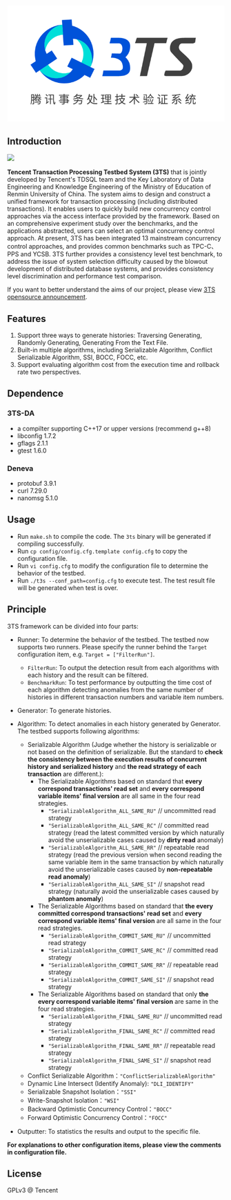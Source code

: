 ![](assets/logo.png)

## Introduction

![](https://img.shields.io/badge/license-GPLv3-brightgreen)

**Tencent Transaction Processing Testbed System (3TS)** that is jointly developed by Tencent's TDSQL team and the Key Laboratory of Data Engineering and Knowledge Engineering of the Ministry of Education of Renmin University of China. The system aims to design and construct a unified framework for transaction processing (including distributed transactions). It enables users to quickly build new concurrency control approaches via the access interface provided by the framework. Based on an comprehensive experiment study over the benchmarks, and the applications abstracted, users can select an optimal concurrency control approach. At present, 3TS has been integrated 13 mainstream concurrency control approaches, and provides common benchmarks such as TPC-C、PPS and YCSB. 3TS further provides a consistency level test benchmark, to address the issue of system selection difficulty caused by the blowout development of distributed database systems, and provides consistency level discrimination and performance test comparison.

If you want to better understand the aims of our project, please view [3TS opensource announcement](doc/en/announcement.md).

## Features

1. Support three ways to generate histories: Traversing Generating, Randomly Generating, Generating From the Text File.
2. Built-in multiple algorithms, including Serializable Algorithm, Conflict Serializable Algorithm, SSI, BOCC, FOCC, etc. 
3. Support evaluating algorithm cost from the execution time and rollback rate two perspectives.

## Dependence

### 3TS-DA

- a compilter supporting C++17 or upper versions (recommend g++8)
- libconfig 1.7.2
- gflags 2.1.1
- gtest 1.6.0

### Deneva

- protobuf 3.9.1
- curl 7.29.0
- nanomsg 5.1.0

## Usage

- Run `make.sh` to compile the code. The `3ts` binary will be generated if compiling successfully.
- Run `cp config/config.cfg.template config.cfg` to copy the configuration file.
- Run `vi config.cfg` to modify the configuration file to determine the behavior of the testbed.
- Run `./t3s --conf_path=config.cfg` to execute test. The test result file will be generated when test is over.

## Principle

3TS framework can be divided into four parts:

- Runner: To determine the behavior of the testbed. The testbed now supports two runners. Please specify the runner behind the `Target` configuration item, e.g. `Target = ["FilterRun"]`.
  - `FilterRun`: To output the detection result from each algorithms with each history and the result can be filtered.
  - `BenchmarkRun`: To test performance by outputting the time cost of each algorithm detecting anomalies from the same number of histories in different transaction numbers and variable item numbers. 
- Generator: To generate histories.
- Algorithm: To detect anomalies in each history generated by Generator. The testbed supports following algorithms:
  - Serializable Algorithm (Judge whether the history is serializable or not based on the definition of serializable. But the standard to **check the consistency between the execution results of concurrent history and serialized history** and **the read strategy of each transaction** are different.):
    - The Serializable Algorithms based on standard that **every correspond transactions' read set** and **every correspond variable items' final version** are all same in the four read strategies.
      - `"SerializableAlgorithm_ALL_SAME_RU"` // uncommitted read strategy
      - `"SerializableAlgorithm_ALL_SAME_RC"` //  committed read strategy (read the latest committed version by which naturally avoid the unserializable cases caused by **dirty read** anomaly)
      - `"SerializableAlgorithm_ALL_SAME_RR"` // repeatable read strategy (read the previous version when second reading the same variable item in the same transaction by which naturally avoid the unserializable cases caused by **non-repeatable read anomaly**)
      - `"SerializableAlgorithm_ALL_SAME_SI"` // snapshot read strategy (naturally avoid the unserializable cases caused by **phantom anomaly**)
    - The Serializable Algorithms based on standard that **the every committed correspond transactions' read set** and **every correspond  variable items' final version** are all same in the four read strategies.
      - `"SerializableAlgorithm_COMMIT_SAME_RU"` // uncommitted read strategy
      - `"SerializableAlgorithm_COMMIT_SAME_RC"` // committed read strategy
      - `"SerializableAlgorithm_COMMIT_SAME_RR"` // repeatable read strategy
      - `"SerializableAlgorithm_COMMIT_SAME_SI"` // snapshot read strategy
    - The Serializable Algorithms based on standard that only **the every correspond  variable items' final version** are same in the four read strategies.
      - `"SerializableAlgorithm_FINAL_SAME_RU"` // uncommitted read strategy
      - `"SerializableAlgorithm_FINAL_SAME_RC"` // committed read strategy
      - `"SerializableAlgorithm_FINAL_SAME_RR"` // repeatable read strategy
      - `"SerializableAlgorithm_FINAL_SAME_SI"` // snapshot read strategy
  - Conflict Serializable Algorithm：`"ConflictSerializableAlgorithm"`
  - Dynamic Line Intersect (Identify Anomaly): `"DLI_IDENTIFY"`
  - Serializable Snapshot Isolation：`"SSI"`
  - Write-Snapshot Isolation：`"WSI"`
  - Backward Optimistic Concurrency Control：`"BOCC"`
  - Forward Optimistic Concurrency Control：`"FOCC"`

- Outputter: To statistics the results and output to the specific file.

**For explanations to other configuration items, please view the comments in configuration file.**

## License

GPLv3 @ Tencent
